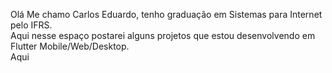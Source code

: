 
Olá Me chamo Carlos Eduardo, tenho graduação em Sistemas para Internet pelo IFRS.<br>
Aqui nesse espaço postarei alguns projetos que estou desenvolvendo em Flutter Mobile/Web/Desktop.
<br>
Aqui
